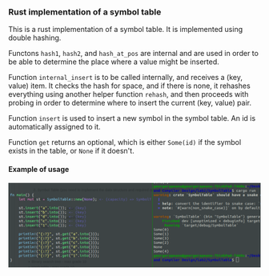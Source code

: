 ### Rust implementation of a symbol table

This is a rust implementation of a symbol table. It is implemented using double hashing.

Functons `hash1`, `hash2`, and `hash_at_pos` are internal and are used in order to be able to determine the place where a value might be inserted.

Function `internal_insert` is to be called internally, and receives a (key, value) item. It checks the hash for space, and if there is none, it rehashes everything using another helper function `rehash`, and then proceeds with probing in order to determine where to insert the current (key, value) pair.

Function `insert` is used to insert a new symbol in the symbol table. An id is automatically assigned to it.

Function `get` returns an optional, which is either `Some(id)` if the symbol exists in the table, or `None` if it doesn't.

#### Example of usage
![](./example.png)
